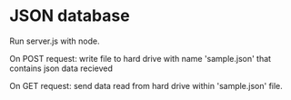 JSON database
==================
Run server.js with node.

On POST request: write file to hard drive with name 'sample.json' that contains json data recieved

On GET request: send data read from hard drive within 'sample.json' file.
